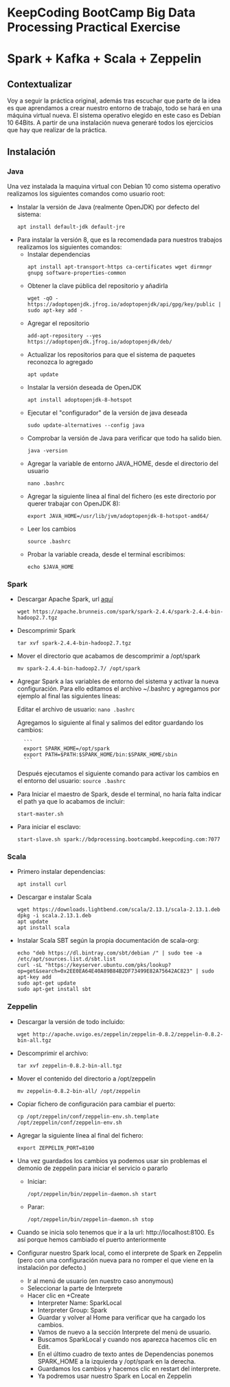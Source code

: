 # KeepCoding BootCamp Big Data Processing Practical Exercise

# Spark + Kafka + Scala + Zeppelin

## Contextualizar

Voy a seguir la práctica original, además tras escuchar que parte de la idea es que aprendamos a crear nuestro entorno de trabajo, todo se hará en una máquina virtual nueva. El sistema operativo elegido en este caso es Debian 10 64Bits. A partir de una instalación nueva generaré todos los ejercicios que hay que realizar de la práctica.

## Instalación

### Java

Una vez instalada la maquina virtual con Debian 10 como sistema operativo realizamos los siguientes comandos como usuario root:
- Instalar la versión de Java (realmente OpenJDK) por defecto del sistema:
    ```
    apt install default-jdk default-jre
    ```
- Para instalar la versión 8, que es la recomendada para nuestros trabajos realizamos los siguientes comandos:
    - Instalar dependencias
        ```
        apt install apt-transport-https ca-certificates wget dirmngr gnupg software-properties-common
        ```
    - Obtener la clave pública del repositorio y añadirla
        ```
        wget -qO - https://adoptopenjdk.jfrog.io/adoptopenjdk/api/gpg/key/public | sudo apt-key add -
        ```
    - Agregar el repositorio
        ```
        add-apt-repository --yes https://adoptopenjdk.jfrog.io/adoptopenjdk/deb/
        ```
    - Actualizar los repositorios para que el sistema de paquetes reconozca lo agregado
        ```
        apt update
        ```
    - Instalar la versión deseada de OpenJDK
        ```
        apt install adoptopenjdk-8-hotspot
        ```
    - Ejecutar el "configurador" de la versión de java deseada
        ```
        sudo update-alternatives --config java
        ```
    - Comprobar la versión de Java para verificar que todo ha salido bien.
        ```
        java -version
        ```
    - Agregar la variable de entorno JAVA_HOME, desde el directorio del usuario 
        ```
        nano .bashrc
        ```
    - Agregar la siguiente línea al final del fichero (es este directorio por querer trabajar con OpenJDK 8):
        ```
        export JAVA_HOME=/usr/lib/jvm/adoptopenjdk-8-hotspot-amd64/
        ```
    - Leer los cambios
        ```
        source .bashrc
        ```
    - Probar la variable creada, desde el terminal escribimos:
        ```
        echo $JAVA_HOME
        ```

### Spark

- Descargar Apache Spark, url [aquí](https://apache.brunneis.com/spark/spark-2.4.4/spark-2.4.4-bin-hadoop2.7.tgz)
    ```
    wget https://apache.brunneis.com/spark/spark-2.4.4/spark-2.4.4-bin-hadoop2.7.tgz
    ```
- Descomprimir Spark
    ```
    tar xvf spark-2.4.4-bin-hadoop2.7.tgz
    ```
- Mover el directorio que acabamos de descomprimir a /opt/spark
    ```
    mv spark-2.4.4-bin-hadoop2.7/ /opt/spark
    ```
- Agregar Spark a las variables de entorno del sistema y activar la nueva configuración. Para ello editamos el archivo ~/.bashrc y agregamos por ejemplo al final las siguientes líneas:
    
    Editar el archivo de usuario:
        ```
        nano .bashrc
        ```

    Agregamos lo siguiente al final y salimos del editor guardando los cambios:
        
        ```
        export SPARK_HOME=/opt/spark
        export PATH=$PATH:$SPARK_HOME/bin:$SPARK_HOME/sbin
        ```

    Después ejecutamos el siguiente comando para activar los cambios en el entorno del usuario:
        ```
        source .bashrc
        ```

- Para Iniciar el maestro de Spark, desde el terminal, no haría falta indicar el path ya que lo acabamos de incluir:
    ```
    start-master.sh
    ```
- Para iniciar el esclavo:
    ```
    start-slave.sh spark://bdprocessing.bootcampbd.keepcoding.com:7077
    ```



### Scala 

- Primero instalar dependencias:
    ```
    apt install curl
    ```
- Descargar e instalar Scala
    ```
    wget https://downloads.lightbend.com/scala/2.13.1/scala-2.13.1.deb
    dpkg -i scala.2.13.1.deb
    apt update
    apt install scala
    ```

- Instalar Scala SBT según la propia documentación de scala-org:
    ``` 
    echo "deb https://dl.bintray.com/sbt/debian /" | sudo tee -a /etc/apt/sources.list.d/sbt.list
    curl -sL "https://keyserver.ubuntu.com/pks/lookup?op=get&search=0x2EE0EA64E40A89B84B2DF73499E82A75642AC823" | sudo apt-key add
    sudo apt-get update
    sudo apt-get install sbt
    ```


### Zeppelin

- Descargar la versión de todo incluido:
    ```
    wget http://apache.uvigo.es/zeppelin/zeppelin-0.8.2/zeppelin-0.8.2-bin-all.tgz
    ```
- Descomprimir el archivo:
    ```
    tar xvf zeppelin-0.8.2-bin-all.tgz
    ```
- Mover el contenido del directorio a /opt/zeppelin
    ```
    mv zeppelin-0.8.2-bin-all/ /opt/zeppelin
    ```
- Copiar fichero de configuración para cambiar el puerto:
    ```
    cp /opt/zeppelin/conf/zeppelin-env.sh.template /opt/zeppelin/conf/zeppelin-env.sh
    ```
- Agregar la siguiente línea al final del fichero:
    ```
    export ZEPPELIN_PORT=8100
    ```
- Una vez guardados los cambios ya podemos usar sin problemas el demonio de zeppelin para iniciar el servicio o pararlo
    - Iniciar:
        ```
        /opt/zeppelin/bin/zeppelin-daemon.sh start
        ```
    - Parar:
        ```
        /opt/zeppelin/bin/zeppelin-daemon.sh stop
        ```
- Cuando se inicia solo tenemos que ir a la url: http://localhost:8100. Es así porque hemos cambiado el puerto anteriormente

- Configurar nuestro Spark local, como el interprete de Spark en Zeppelin (pero con una configuración nueva para no romper el que viene en la instalación por defecto.)

    * Ir al menú de usuario (en nuestro caso anonymous)
    * Seleccionar la parte de Interprete
    * Hacer clic en +Create
        * Interpreter Name: SparkLocal
        * Interpreter Group: Spark
        * Guardar y volver al Home para verificar que ha cargado los cambios.
        * Vamos de nuevo a la sección Interprete del menú de usuario.
        * Buscamos SparkLocal y cuando nos aparezca hacemos clic en Edit.
        * En el último cuadro de texto antes de Dependencias ponemos SPARK_HOME a la izquierda y /opt/spark en la derecha.
        * Guardamos los cambios y hacemos clic en restart del interprete.
        * Ya podremos usar nuestro Spark en Local en Zeppelin

    